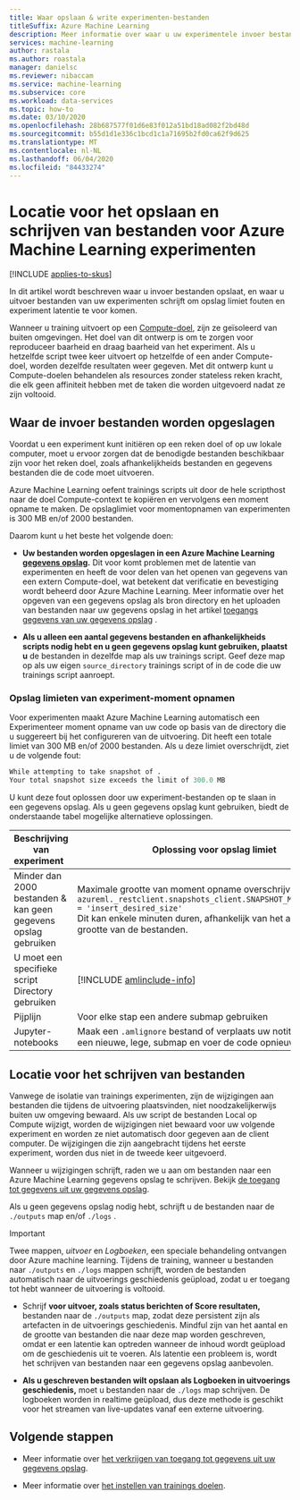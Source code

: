 ```yaml
---
title: Waar opslaan & write experimenten-bestanden
titleSuffix: Azure Machine Learning
description: Meer informatie over waar u uw experimentele invoer bestanden opslaat, en waar u uitvoer bestanden schrijft om te voor komen dat er problemen met de opslag beperking en de latentie van een experiment optreden.
services: machine-learning
author: rastala
ms.author: roastala
manager: danielsc
ms.reviewer: nibaccam
ms.service: machine-learning
ms.subservice: core
ms.workload: data-services
ms.topic: how-to
ms.date: 03/10/2020
ms.openlocfilehash: 28b687577f01d6e83f012a51bd18ad082f2bd48d
ms.sourcegitcommit: b55d1d1e336c1bcd1c1a71695b2fd0ca62f9d625
ms.translationtype: MT
ms.contentlocale: nl-NL
ms.lasthandoff: 06/04/2020
ms.locfileid: "84433274"
---
```

# <a name="where-to-save-and-write-files-for-azure-machine-learning-experiments"></a>Locatie voor het opslaan en schrijven van bestanden voor Azure Machine Learning experimenten
[!INCLUDE [applies-to-skus](../../includes/aml-applies-to-basic-enterprise-sku.md)]

In dit artikel wordt beschreven waar u invoer bestanden opslaat, en waar u uitvoer bestanden van uw experimenten schrijft om opslag limiet fouten en experiment latentie te voor komen.

Wanneer u training uitvoert op een [Compute-doel](how-to-set-up-training-targets.md), zijn ze geïsoleerd van buiten omgevingen. Het doel van dit ontwerp is om te zorgen voor reproduceer baarheid en draag baarheid van het experiment. Als u hetzelfde script twee keer uitvoert op hetzelfde of een ander Compute-doel, worden dezelfde resultaten weer gegeven. Met dit ontwerp kunt u Compute-doelen behandelen als resources zonder stateless reken kracht, die elk geen affiniteit hebben met de taken die worden uitgevoerd nadat ze zijn voltooid.

## <a name="where-to-save-input-files"></a>Waar de invoer bestanden worden opgeslagen

Voordat u een experiment kunt initiëren op een reken doel of op uw lokale computer, moet u ervoor zorgen dat de benodigde bestanden beschikbaar zijn voor het reken doel, zoals afhankelijkheids bestanden en gegevens bestanden die de code moet uitvoeren.

Azure Machine Learning oefent trainings scripts uit door de hele scripthost naar de doel Compute-context te kopiëren en vervolgens een moment opname te maken. De opslaglimiet voor momentopnamen van experimenten is 300 MB en/of 2000 bestanden.

Daarom kunt u het beste het volgende doen:

* **Uw bestanden worden opgeslagen in een Azure Machine Learning [gegevens opslag](https://docs.microsoft.com/python/api/azureml-core/azureml.data?view=azure-ml-py).** Dit voor komt problemen met de latentie van experimenten en heeft de voor delen van het openen van gegevens van een extern Compute-doel, wat betekent dat verificatie en bevestiging wordt beheerd door Azure Machine Learning. Meer informatie over het opgeven van een gegevens opslag als bron directory en het uploaden van bestanden naar uw gegevens opslag in het artikel [toegangs gegevens van uw gegevens opslag](how-to-access-data.md) .

* **Als u alleen een aantal gegevens bestanden en afhankelijkheids scripts nodig hebt en u geen gegevens opslag kunt gebruiken, plaatst u** de bestanden in dezelfde map als uw trainings script. Geef deze map op als uw eigen `source_directory` trainings script of in de code die uw trainings script aanroept.

<a name="limits"></a>

### <a name="storage-limits-of-experiment-snapshots"></a>Opslag limieten van experiment-moment opnamen

Voor experimenten maakt Azure Machine Learning automatisch een Experimenteer moment opname van uw code op basis van de directory die u suggereert bij het configureren van de uitvoering. Dit heeft een totale limiet van 300 MB en/of 2000 bestanden. Als u deze limiet overschrijdt, ziet u de volgende fout:

```Python
While attempting to take snapshot of .
Your total snapshot size exceeds the limit of 300.0 MB
```

U kunt deze fout oplossen door uw experiment-bestanden op te slaan in een gegevens opslag. Als u geen gegevens opslag kunt gebruiken, biedt de onderstaande tabel mogelijke alternatieve oplossingen.

Beschrijving van experiment &nbsp;|Oplossing voor opslag limiet
---|---
Minder dan 2000 bestanden & kan geen gegevens opslag gebruiken| Maximale grootte van moment opname overschrijven met <br> `azureml._restclient.snapshots_client.SNAPSHOT_MAX_SIZE_BYTES = 'insert_desired_size'`<br> Dit kan enkele minuten duren, afhankelijk van het aantal en de grootte van de bestanden.
U moet een specifieke script Directory gebruiken| [!INCLUDE [amlinclude-info](../../includes/machine-learning-amlignore-gitignore.md)]
Pijplijn|Voor elke stap een andere submap gebruiken
Jupyter-notebooks| Maak een `.amlignore` bestand of verplaats uw notitie blok naar een nieuwe, lege, submap en voer de code opnieuw uit.

## <a name="where-to-write-files"></a>Locatie voor het schrijven van bestanden

Vanwege de isolatie van trainings experimenten, zijn de wijzigingen aan bestanden die tijdens de uitvoering plaatsvinden, niet noodzakelijkerwijs buiten uw omgeving bewaard. Als uw script de bestanden Local op Compute wijzigt, worden de wijzigingen niet bewaard voor uw volgende experiment en worden ze niet automatisch door gegeven aan de client computer. De wijzigingen die zijn aangebracht tijdens het eerste experiment, worden dus niet in de tweede keer uitgevoerd.

Wanneer u wijzigingen schrijft, raden we u aan om bestanden naar een Azure Machine Learning gegevens opslag te schrijven. Bekijk [de toegang tot gegevens uit uw gegevens opslag](how-to-access-data.md).

Als u geen gegevens opslag nodig hebt, schrijft u de bestanden naar de `./outputs` map en/of `./logs` .

>[!Important]
> Twee mappen, *uitvoer* en *Logboeken*, een speciale behandeling ontvangen door Azure machine learning. Tijdens de training, wanneer u bestanden naar `./outputs` en `./logs` mappen schrijft, worden de bestanden automatisch naar de uitvoerings geschiedenis geüpload, zodat u er toegang tot hebt wanneer de uitvoering is voltooid.

* Schrijf **voor uitvoer, zoals status berichten of Score resultaten,** bestanden naar de `./outputs` map, zodat deze persistent zijn als artefacten in de uitvoerings geschiedenis. Mindful zijn van het aantal en de grootte van bestanden die naar deze map worden geschreven, omdat er een latentie kan optreden wanneer de inhoud wordt geüpload om de geschiedenis uit te voeren. Als latentie een probleem is, wordt het schrijven van bestanden naar een gegevens opslag aanbevolen.

* **Als u geschreven bestanden wilt opslaan als Logboeken in uitvoerings geschiedenis,** moet u bestanden naar de `./logs` map schrijven. De logboeken worden in realtime geüpload, dus deze methode is geschikt voor het streamen van live-updates vanaf een externe uitvoering.

## <a name="next-steps"></a>Volgende stappen

* Meer informatie over [het verkrijgen van toegang tot gegevens uit uw gegevens opslag](how-to-access-data.md).

* Meer informatie over [het instellen van trainings doelen](how-to-set-up-training-targets.md).
